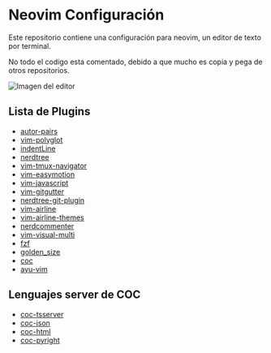 # Neovim Configuración
Este repositorio contiene una configuración para neovim, un editor de texto por terminal.

No todo el codigo esta comentado, debido a que mucho es copia y pega de otros repositorios.

![Imagen del editor](https://github.com/benjaNygit/nvim-config/blob/main/imgs/Captura%20desde%202022-08-27%2017-06-03.png)
 
Lista de Plugins
---------------- 
+ [ autor-pairs ](https://github.com/jiangmiao/auto-pairs)
+ [ vim-polyglot ](https://github.com/sheerun/vim-polyglot)
+ [ indentLine ](https://github.com/Yggdroot/indentLine)
+ [ nerdtree ](https://github.com/preservim/nerdtree)
+ [ vim-tmux-navigator ](https://github.com/christoomey/vim-tmux-navigator)
+ [ vim-easymotion ](https://github.com/easymotion/vim-easymotion)
+ [ vim-javascript ](https://github.com/pangloss/vim-javascript)
+ [ vim-gitgutter ](https://github.com/airblade/vim-gitgutter)
+ [ nerdtree-git-plugin ](https://github.com/Xuyuanp/nerdtree-git-plugin)
+ [ vim-airline ](https://github.com/vim-airline/vim-airline)
+ [ vim-airline-themes ](https://github.com/vim-airline/vim-airline-themes)
+ [ nerdcommenter ](https://github.com/preservim/nerdcommenter)
+ [ vim-visual-multi ](https://github.com/mg979/vim-visual-multi)
+ [ fzf ](https://github.com/junegunn/fzf)
+ [ golden_size ](https://github.com/dm1try/golden_size)
+ [ coc ](https://github.com/neoclide/coc.nvim)
+ [ayu-vim](https://github.com/Luxed/ayu-vim)

Lenguajes server de COC 
-----------------------
+ [ coc-tsserver ](https://github.com/neoclide/coc-tsserver)
+ [ coc-json ](https://github.com/neoclide/coc-json)
+ [ coc-html ](https://github.com/neoclide/coc-html)
+ [ coc-pyright ](https://github.com/fannheyward/coc-pyright)

